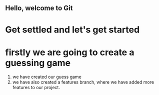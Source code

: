 ## Hello, welcome to Git

# Get settled and let's get started
# firstly we are going to create a guessing game

1. we have  created our guess game
2. we have also created a features branch, where we have added more features to our project.